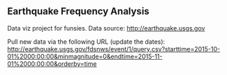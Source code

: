 ## Earthquake Frequency Analysis

Data viz project for funsies.  Data source: http://earthquake.usgs.gov

Pull new data via the following URL (update the dates): 
http://earthquake.usgs.gov/fdsnws/event/1/query.csv?starttime=2015-10-01%2000:00:00&minmagnitude=0&endtime=2015-11-01%2000:00:00&orderby=time

